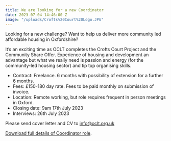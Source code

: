 ```yaml
---
title: We are looking for a new Coordinator
date: 2023-07-04 14:46:00 Z
image: "/uploads/Crofts%20Court%20Logo.JPG"
---
```


Looking for a new challenge? 
Want to help us deliver more community led affordable housing in Oxfordshire?

It’s an exciting time as OCLT completes the Crofts Court Project and the Community Share Offer.
Experience of housing and development an advantage but what we really need is passion and energy (for the community-led housing sector) and tip top organising skills.

* Contract: Freelance. 6 months with possibility of extension for a further 6 months.
* Fees: £150-180 day rate. Fees to be paid monthly on submission of invoice.
* Location: Remote working, but role requires frequent in person meetings in Oxford.
* Closing date: 9am 17th July 2023  
* Interviews: 26th July 2023

Please send cover letter and CV to info@oclt.org.uk

[Download full details of Coordinator role](/uploads/July%2023%20Co-ordinator%20JD.docx).
